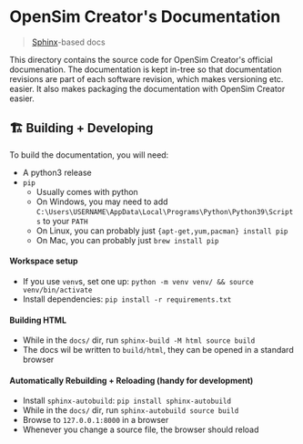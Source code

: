 # OpenSim Creator's Documentation

> [Sphinx](https://www.sphinx-doc.org/en/master/)-based docs

This directory contains the source code for OpenSim Creator's official documenation. The
documentation is kept in-tree so that documentation revisions are part of each software
revision, which makes versioning etc. easier. It also makes packaging the documentation
with OpenSim Creator easier.

## 🏗️ Building + Developing

To build the documentation, you will need:

- A python3 release
- `pip`
  - Usually comes with python
  - On Windows, you may need to add `C:\Users\USERNAME\AppData\Local\Programs\Python\Python39\Scripts` to your `PATH`
  - On Linux, you can probably just `{apt-get,yum,pacman} install pip`
  - On Mac, you can probably just `brew install pip`

#### Workspace setup

- If you use `venv`s, set one up: `python -m venv venv/ && source venv/bin/activate`
- Install dependencies: `pip install -r requirements.txt`

#### Building HTML

- While in the `docs/` dir, run `sphinx-build -M html source build`
- The docs wil be written to `build/html`, they can be opened in a standard browser

#### Automatically Rebuilding + Reloading (handy for development)

- Install `sphinx-autobuild`: `pip install sphinx-autobuild`
- While in the `docs/` dir, run `sphinx-autobuild source build`
- Browse to `127.0.0.1:8000` in a browser
- Whenever you change a source file, the browser should reload
